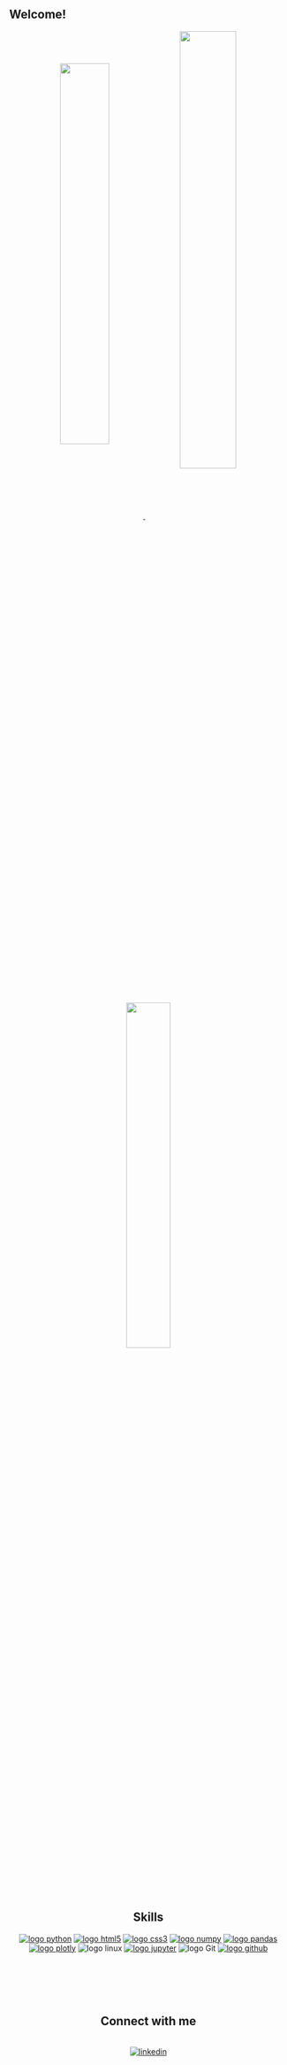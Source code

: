 
  ## Welcome!

<div align="center">

<a href="https://github.com/rrdepaula">
  <img align="center" width=42% src="https://github-readme-stats.vercel.app/api?username=rrdepaula&theme=chartreuse-dark&show_icons=true&count_private=true" />
  <img align="center" width=45% src="https://github-readme-streak-stats.herokuapp.com?user=rrdepaula&theme=chartreuse-dark&hide_border=false&count_private=true&date_format=j%20M%5B%20Y%5D" />
  <img align="center" width=40% src="https://github-readme-stats.vercel.app/api/top-langs/?username=rrdepaula&layout=compact&count_private=true&theme=chartreuse-dark" />
</a> 

<br/>
<br/>
<br/>
<br/>
  
<div align="center">

  ## Skills  

[![logo python](https://img.shields.io/badge/python-02569B?style=for-the-badge&logo=python&logoColor=white)](#)
[![logo html5](https://img.shields.io/badge/HTML-ed5700?style=for-the-badge&logo=html5&logoColor=white)](#)
[![logo css3](https://img.shields.io/badge/CSS-007ACC?&style=for-the-badge&logo=css3&logoColor=white)](#)
[![logo numpy](https://img.shields.io/badge/Numpy-4ba6c9?style=for-the-badge&logo=numpy&logoColor=white)](#)
[![logo pandas](https://img.shields.io/badge/Pandas-11074f?style=for-the-badge&logo=pandas&logoColor=white)](#)
[![logo plotly](https://img.shields.io/badge/plotly-3c4c6f?style=for-the-badge&logo=plotly&logoColor=white)](#)
![logo linux](https://img.shields.io/badge/Linux-000?style=for-the-badge&logo=linux&logoColor=FCC624)
[![logo jupyter](https://img.shields.io/badge/Jupyter-ED8B00?style=for-the-badge&logo=jupyter&logoColor=white)](#)
![logo Git](https://img.shields.io/badge/GIT-E44C30?style=for-the-badge&logo=git&logoColor=white)
[![logo github](https://img.shields.io/badge/GitHub-100000?style=for-the-badge&logo=github&logoColor=white)](#)

<br/>
<br/>
<br/>
<br/>

  
  ## Connect with me  

<br/>  
  
<a href="https://www.linkedin.com/in/ramonrossadepaula" target="_blank">
  <img src=https://img.shields.io/badge/linkedin-%231E77B5.svg?&style=for-the-badge&logo=linkedin&logoColor=white alt=linkedin  />
</a>  
   
</div>                                                   
